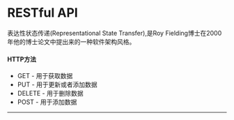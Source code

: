 # RESTful API

表达性状态传递(Representational State Transfer),是Roy Fielding博士在2000年他的博士论文中提出来的一种软件架构风格。

#### HTTP方法

* GET - 用于获取数据
* PUT - 用于更新或者添加数据
* DELETE - 用于删除数据
* POST - 用于添加数据

<hr>
